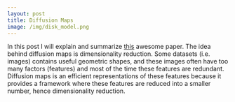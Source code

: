 ```yaml
---
layout: post
title: Diffusion Maps
image: /img/disk_model.png
---
```


In this post I will explain and summarize [this](https://www.sciencedirect.com/science/article/pii/S1063520306000546) awesome paper.  The idea behind diffusion maps is dimensionality reduction.  Some datasets (i.e. images) contains useful geometric shapes, and these images often have too many factors (features) and most of the time these features are redundant. Diffusion maps is an efficient representations of these features because it provides a framework where these features are reduced into a smaller number, hence dimensionality reduction.



